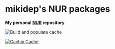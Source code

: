 # mikidep's NUR packages

**My personal [NUR](https://github.com/nix-community/NUR) repository**

<!-- Remove this if you don't use github actions -->
![Build and populate cache](https://github.com/mikidep/nur-packages/workflows/Build%20and%20populate%20cache/badge.svg)

[![Cachix Cache](https://img.shields.io/badge/cachix-mikidep-blue.svg)](https://mikidep.cachix.org)

